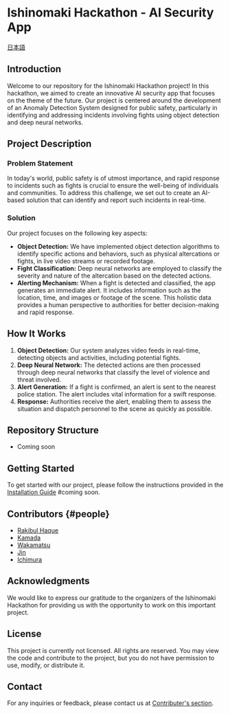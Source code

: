 # Ishinomaki Hackathon - AI Security App
[日本語](https://github.com/ishinomaki-hackathon/.github/blob/3977b41cfafffaa193b89045abc7dc4fcdab1f6e/profile/%E6%97%A5%E6%9C%AC%E8%AA%9EReadme.md)

## Introduction
Welcome to our repository for the Ishinomaki Hackathon project! In this hackathon, we aimed to create an innovative AI security app that focuses on the theme of the future. Our project is centered around the development of an Anomaly Detection System designed for public safety, particularly in identifying and addressing incidents involving fights using object detection and deep neural networks.

## Project Description
### Problem Statement
In today's world, public safety is of utmost importance, and rapid response to incidents such as fights is crucial to ensure the well-being of individuals and communities. To address this challenge, we set out to create an AI-based solution that can identify and report such incidents in real-time.

### Solution
Our project focuses on the following key aspects:
- **Object Detection:** We have implemented object detection algorithms to identify specific actions and behaviors, such as physical altercations or fights, in live video streams or recorded footage.
- **Fight Classification:** Deep neural networks are employed to classify the severity and nature of the altercation based on the detected actions.
- **Alerting Mechanism:** When a fight is detected and classified, the app generates an immediate alert. It includes information such as the location, time, and images or footage of the scene. This holistic data provides a human perspective to authorities for better decision-making and rapid response.

## How It Works
1. **Object Detection:** Our system analyzes video feeds in real-time, detecting objects and activities, including potential fights.
2. **Deep Neural Network:** The detected actions are then processed through deep neural networks that classify the level of violence and threat involved.
3. **Alert Generation:** If a fight is confirmed, an alert is sent to the nearest police station. The alert includes vital information for a swift response.
4. **Response:** Authorities receive the alert, enabling them to assess the situation and dispatch personnel to the scene as quickly as possible.

## Repository Structure
- Coming soon

## Getting Started
To get started with our project, please follow the instructions provided in the [Installation Guide](#) #coming soon.

## Contributors {#people}
- [Rakibul Haque](https://github.com/rakibulhaque9954)
- [Kamada](https://github.com/kamadakohei)
- [Wakamatsu](https://github.com/take-2405)
- [Jin](https://github.com/Jin-bis)
- [Ichimura](https://github.com/tsh-ichimura)

## Acknowledgments
We would like to express our gratitude to the organizers of the Ishinomaki Hackathon for providing us with the opportunity to work on this important project.

## License
This project is currently not licensed. All rights are reserved. You may view the code and contribute to the project, but you do not have permission to use, modify, or distribute it.

## Contact
For any inquiries or feedback, please contact us at [Contributer's section](#people).
